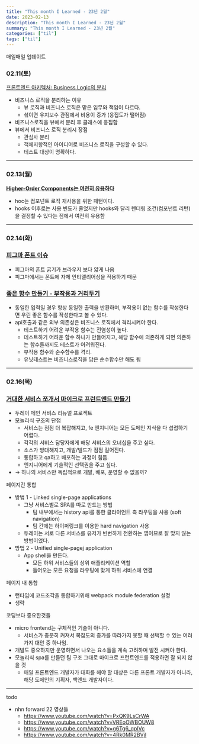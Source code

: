 ```yaml
---
title: "This month I Learned - 23년 2월"
date: 2023-02-13
description: "This month I Learned - 23년 2월"
summary: "This month I Learned - 23년 2월"
categories: ["til"]
tags: ["til"]
---
```


매일매일 업데이트

### 02.11(토)

[프론트엔드 아키텍처: Business Logic의 분리](https://medium.com/@shinbaek89/%ED%94%84%EB%A1%A0%ED%8A%B8%EC%97%94%EB%93%9C-%EC%95%84%ED%82%A4%ED%85%8D%EC%B2%98-business-logic%EC%9D%98-%EB%B6%84%EB%A6%AC-adc10ae881ab)

- 비즈니스 로직을 분리하는 이유
  - 뷰 로직과 비즈니스 로직은 맡은 임무와 책임이 다르다.
  - 섞이면 유지보수 관점에서 비용이 증가 (응집도가 떨어짐)
- 비즈니스로직을 뷰에서 분리 후 클래스에 응집함
- 뷰에서 비즈니스 로직 분리시 장점
  - 관심사 분리
  - 객체지향적인 아이디어로 비즈니스 로직을 구성할 수 있다.
  - 테스트 대상이 명확하다.

---

### 02.13(월)

**[Higher-Order Components는 여전히 유용하다](https://blog.hwahae.co.kr/all/tech/11631)**

- hoc는 컴포넌트 로직 재사용을 위한 패턴이다.
- hooks 이후로는 사용 빈도가 줄었지만 hooks와 달리 렌더링 조건(컴포넌트 리턴)을 결정할 수 있다는 점에서 여전히 유용함

---

### 02.14(화)

### [피그마 폰트 이슈](https://forum.figma.com/t/font-in-browser-seem-bolder-than-in-the-figma/24656/5)

- 피그마의 폰트 굵기가 브라우저 보다 얇게 나옴
- 피그마에서는 폰트에 자체 안티앨리어싱을 적용하기 때문

### **[좋은 함수 만들기 - 부작용과 거리두기](https://jojoldu.tistory.com/697)**

- 동일한 입력일 경우 항상 동일한 출력을 반환하며, 부작용이 없는 함수를 작성한다면 우린 좋은 함수를 작성한다고 볼 수 있다.
- api호출과 같은 외부 의존성은 비즈니스 로직에서 격리시켜야 한다.
  - 테스트하기 어려운 부작용 함수는 전염성이 높다.
  - 테스트하기 어려운 함수 하나가 만들어지고, 해당 함수에 의존하게 되면 의존하는 함수들까지도 테스트가 어려워진다.
  - 부작용 함수와 순수함수를 격리.
  - 유닛테스트는 비즈니스로직을 담은 순수함수만 해도 됨

---

### 02.16(목)

### [거대한 서비스 쪼개서 마이크로 프런트엔드 만들기](https://www.youtube.com/watch?v=BWyCH_fv81g)

- 두레이 메인 서비스 리뉴얼 프로젝트
- 모놀리식 구조의 단점
  - 서비스는 점점 더 복잡해지고, fe 엔지니어는 모든 도메인 지식을 다 섭렵하기 어렵다.
  - 각각의 서비스 담당자에게 해당 서비스의 오너십을 주고 싶다.
  - 소스가 방대해지고, 개발/빌드가 점점 길어진다.
  - 통합하고 qa하고 배포하는 과정이 힘듬.
  - 엔지니어에게 기술적인 선택권을 주고 싶다.
- → 하나의 서비스만 독립적으로 개발, 배포, 운영할 수 없을까?

페이지간 통합

- 방법 1 - Linked single-page applications
  - 그냥 서비스별로 SPA를 따로 만드는 방법
    - 팀 내부에서는 history api를 통한 클라이언트 측 라우팅을 사용 (soft navigation)
    - 팀 간에는 하이퍼링크를 이용한 hard navigation 사용
  - 두레이는 서로 다른 서비스를 유저가 빈번하게 전환하는 앱이므로 잘 맞지 않는 방법이었다.
- 방법 2 - Unified single-pagej application
  - App shell을 만든다.
    - 모든 하위 서비스들의 상위 애플리케이션 역할
    - 들어오는 모든 요청을 라우팅에 맞게 하위 서비스에 연결

페이지 내 통합

- 런타임에 코드조각을 통합하기위해 webpack module federation 설정
- 생략

코딩보다 중요한것들

- micro frontend는 구체적인 기술이 아니다.
  - 서비스가 충분히 커져서 복잡도의 증가를 따라가지 못할 때 선택할 수 있는 여러가지 대안 중 하나임.
- 개발도 중요하지만 운영하면서 나오는 요소들을 계속 고려하며 발전 시켜야 한다.
- 모놀리식 spa를 만들던 팀 구조 그대로 마이크로 프런트엔드를 적용하면 잘 되지 않을 것
  - 매일 프론트엔드 개발자가 대화를 해야 할 대상은 다른 프론트 개발자가 아니라, 해당 도메인의 기획자, 백엔드 개발자이다.

---

todo

- nhn forward 22 영상들
  - https://www.youtube.com/watch?v=PxQK9LsCrWA
  - https://www.youtube.com/watch?v=VREoOWBOUW8
  - https://www.youtube.com/watch?v=g6Tg6_qpIVc
  - https://www.youtube.com/watch?v=4Rk0MR2BVjI
